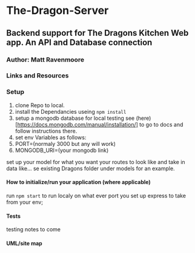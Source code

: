 # The-Dragon-Server

## Backend support for The Dragons Kitchen Web app. An API and Database connection

### Author: Matt Ravenmoore

### Links and Resources


### Setup

1. clone Repo to local.
1. install the Dependancies useing `npm install`
1. setup a mongodb database for local testing see (here)[https://docs.mongodb.com/manual/installation/] to go to docs and follow instructions there.
1. set env Variables as follows:
  1. PORT=(normaly 3000 but any will work)
  1. MONGODB_URI=(your mongodb link)


set up your model for what you want your routes to look like and take in data like... se existing Dragons folder under models for an example.


#### How to initialize/run your application (where applicable)

run `npm start` to run localy on what ever port you set up express to take from your env;

#### Tests

testing notes to come

#### UML/site map
